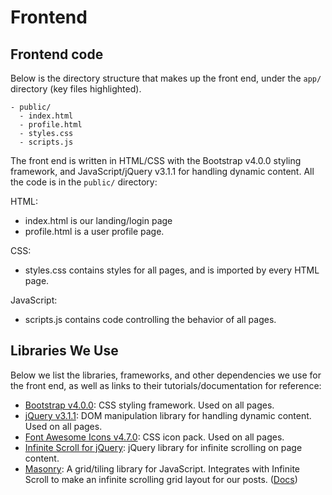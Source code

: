 # Frontend

## Frontend code

Below is the directory structure that makes up the front end, under the `app/` directory (key files highlighted).

```
- public/
  - index.html
  - profile.html
  - styles.css
  - scripts.js
```

The front end is written in HTML/CSS with the Bootstrap v4.0.0 styling framework, and JavaScript/jQuery v3.1.1 for handling dynamic content. All the code is in the `public/` directory:

HTML:

- index.html is our landing/login page
- profile.html is a user profile page.

CSS:

- styles.css contains styles for all pages, and is imported by every HTML page.

JavaScript:

- scripts.js contains code controlling the behavior of all pages.

## Libraries We Use

Below we list the libraries, frameworks, and other dependencies we use for the front end, as well as links to their tutorials/documentation for reference:

- [Bootstrap v4.0.0](https://v4-alpha.getbootstrap.com/): CSS styling framework. Used on all pages.
- [jQuery v3.1.1](http://jqfundamentals.com/): DOM manipulation library for handling dynamic content. Used on all pages.
- [Font Awesome Icons v4.7.0](http://fontawesome.io/icons/): CSS icon pack. Used on all pages.
- [Infinite Scroll for jQuery](https://infinite-scroll.com/): jQuery library for infinite scrolling on page content.
- [Masonry](https://masonry.desandro.com/): A grid/tiling library for JavaScript. Integrates with Infinite Scroll to make an infinite scrolling grid layout for our posts. ([Docs](https://masonry.desandro.com/options.html))

